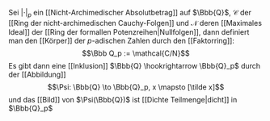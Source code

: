 Sei $| \cdot|_p$ ein [[Nicht-Archimedischer Absolutbetrag]] auf $\Bbb{Q}$, $\mathcal{C}$ der [[Ring der nicht-archimedischen Cauchy-Folgen]] und $\mathcal{N}$ deren [[Maximales Ideal]] der [[Ring der formallen Potenzreihen|Nullfolgen]], dann definiert man den [[Körper]] der $p$-adischen Zahlen durch den [[Faktorring]]:
$$\Bbb Q_p := \mathcal{C/N}$$
Es gibt dann eine [[Inklusion]] $\Bbb{Q} \hookrightarrow \Bbb{Q}_p$ durch der [[Abbildung]] 
$$\Psi: \Bbb{Q} \to \Bbb{Q}_p, x \mapsto [\tilde x]$$
und das [[Bild]] von $\Psi(\Bbb{Q})$ ist [[Dichte Teilmenge|dicht]] in $\Bbb{Q}_p$ 